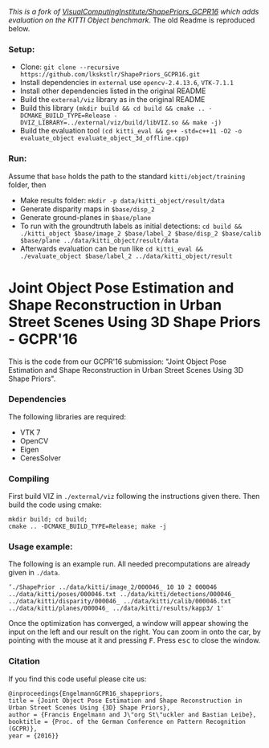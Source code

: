 *This is a fork of [VisualComputingInstitute/ShapePriors_GCPR16](https://github.com/VisualComputingInstitute/ShapePriors_GCPR16) which adds evaluation on the KITTI Object benchmark*. The old Readme is reproduced below.

### Setup:
+ Clone: `git clone --recursive https://github.com/lkskstlr/ShapePriors_GCPR16.git`
+ Install dependencies in `external` use `opencv-2.4.13.6`, `VTK-7.1.1`
+ Install other dependencies listed in the original README
+ Build the `external/viz` library as in the original README
+ Build this library `(mkdir build && cd build && cmake .. -DCMAKE_BUILD_TYPE=Release -DVIZ_LIBRARY=../external/viz/build/libVIZ.so && make -j)`
+ Build the evaluation tool `(cd kitti_eval && g++ -std=c++11 -O2 -o evaluate_object evaluate_object_3d_offline.cpp)`


### Run:
Assume that `base` holds the path to the standard `kitti/object/training` folder, then
+ Make results folder: `mkdir -p data/kitti_object/result/data`
+ Generate disparity maps in `$base/disp_2`
+ Generate ground-planes in `$base/plane`
+ To run with the groundtruth labels as initial detections: `cd build && ./kitti_object $base/image_2 $base/label_2 $base/disp_2 $base/calib $base/plane ../data/kitti_object/result/data`
+ Afterwards evaluation can be run like `cd kitti_eval && ./evaluate_object $base/label_2 ../data/kitti_object/result`


# Joint Object Pose Estimation and Shape Reconstruction in Urban Street Scenes Using 3D Shape Priors - GCPR'16

This is the code from our GCPR'16 submission: "Joint Object Pose Estimation and Shape Reconstruction in Urban Street Scenes Using 3D Shape Priors".

### Dependencies
The following libraries are required:
* VTK 7
* OpenCV
* Eigen
* CeresSolver

### Compiling
First build VIZ in `./external/viz` following the instructions given there.
Then build the code using cmake:
```
mkdir build; cd build;
cmake .. -DCMAKE_BUILD_TYPE=Release; make -j
```

### Usage example:
The following is an example run. All needed precomputations are already given in `./data`.
```
‘./ShapePrior ../data/kitti/image_2/000046_ 10 10 2 000046 ../data/kitti/poses/000046.txt ../data/kitti/detections/000046_ ../data/kitti/disparity/000046_ ../data/kitti/calib/000046.txt ../data/kitti/planes/000046_ ../data/kitti/results/kapp3/ 1' 
```

Once the optimization has converged, a window will appear showing the input on the left and our result on the right.
You can zoom in onto the car, by pointing with the mouse at it and pressing <kbd>F</kbd>.
Press <kbd>esc</kbd> to close the window.

### Citation
If you find this code useful please cite us:
```
@inproceedings{EngelmannGCPR16_shapepriors, 
title = {Joint Object Pose Estimation and Shape Reconstruction in Urban Street Scenes Using {3D} Shape Priors},
author = {Francis Engelmann and J\"org St\"uckler and Bastian Leibe},
booktitle = {Proc. of the German Conference on Pattern Recognition (GCPR)},
year = {2016}}
```
